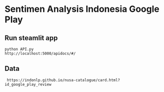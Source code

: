 # Sentimen Analysis Indonesia Google Play

## Run steamlit app
```
python API.py
http://localhost:5000/apidocs/#/
```

## Data 
```
 https://indonlp.github.io/nusa-catalogue/card.html?id_google_play_review
```
